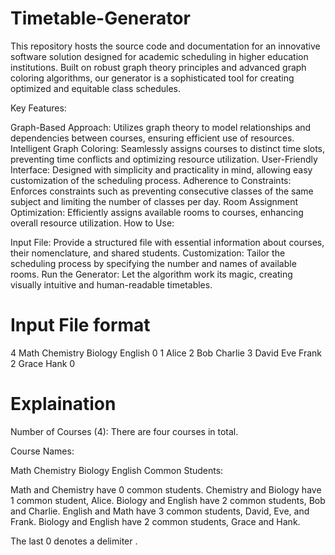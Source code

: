 # Timetable-Generator
This repository hosts the source code and documentation for an innovative software solution designed for academic scheduling in higher education institutions. Built on robust graph theory principles and advanced graph coloring algorithms, our generator is a sophisticated tool for creating optimized and equitable class schedules.

Key Features:

Graph-Based Approach: Utilizes graph theory to model relationships and dependencies between courses, ensuring efficient use of resources.
Intelligent Graph Coloring: Seamlessly assigns courses to distinct time slots, preventing time conflicts and optimizing resource utilization.
User-Friendly Interface: Designed with simplicity and practicality in mind, allowing easy customization of the scheduling process.
Adherence to Constraints: Enforces constraints such as preventing consecutive classes of the same subject and limiting the number of classes per day.
Room Assignment Optimization: Efficiently assigns available rooms to courses, enhancing overall resource utilization.
How to Use:

Input File: Provide a structured file with essential information about courses, their nomenclature, and shared students.
Customization: Tailor the scheduling process by specifying the number and names of available rooms.
Run the Generator: Let the algorithm work its magic, creating visually intuitive and human-readable timetables.

# Input File format
4
Math Chemistry Biology English
0
1
Alice
2
Bob
Charlie
3
David
Eve
Frank
2
Grace
Hank
0

# Explaination
Number of Courses (4): There are four courses in total.

Course Names:

Math
Chemistry
Biology
English
Common Students:

Math and Chemistry have 0 common students.
Chemistry and Biology have 1 common student, Alice.
Biology and English have 2 common students, Bob and Charlie.
English and Math have 3 common students, David, Eve, and Frank.
Biology and English have 2 common students, Grace and Hank.

The last 0 denotes a delimiter .


